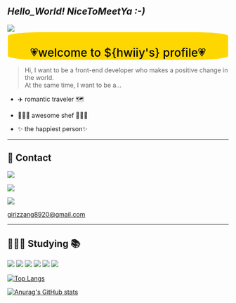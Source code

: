 
## _Hello_World! NiceToMeetYa :-)_


<img src="https://i.ibb.co/g66GTvX/welcome-Memoticon.png"> <span class="title" style="border:1px solid white; border-radius: 15%; background-color: gold; color: black; font-weight: 500; display:flex; text-align:center; justify-content:center; font-size:26px;" ><br>💗welcome to ${hwiiy's} profile💗<span>

</img>

>Hi, I want to be a front-end developer who makes a positive change in the world.<br>
At the same time, I want to be a...


- ✈️ romantic traveler 🗺

- 👩🏻‍🍳 awesome shef 👩🏻‍🍳

- ✨ the happiest person✨


---


## 📱 Contact 


<a href="https://velog.io/@hwiiy"><img src="https://img.shields.io/badge/Velog-3DDC84?style=flat-square&logo=Blogger&logoColor=white"/></a>


<a href="https://instagram.com/hwi__j0812"><img src="https://img.shields.io/badge/Instargram-E4405F?style=flat-square&logo=instagram&logoColor=white"/></a> 



<img src="https://img.shields.io/badge/Gmail-EA4335?style=flat-square&logo=gmail&logoColor=white" class="hover" /> <p class="text">girizzang8920@gmail.com</p>


---


## 👩🏻‍💻 Studying 📚


<img src="https://img.shields.io/badge/JavaScript-F7DF1E?style=flat-square&logo=javascript&logoColor=white"/> <img src="https://img.shields.io/badge/HTML5-E34F26?style=flat-square&logo=html5&logoColor=white"/> <img src="https://img.shields.io/badge/CSS3-1572B6?style=flat-square&logo=css3&logoColor=white"/> <img src="https://img.shields.io/badge/Python-3776AB?style=flat-square&logo=python&logoColor=white"/> <img src="https://img.shields.io/badge/C++-00599C?style=flat-square&logo=cplusplus&logoColor=white"/> <img src="https://img.shields.io/badge/React-61DAFB?style=flat-square&logo=react&logoColor=white"/>


[![Top Langs](https://github-readme-stats.vercel.app/api/top-langs/?username=hwiiy)](https://github.com/hwiiy/github-readme-stats)



[![Anurag's GitHub stats](https://github-readme-stats.vercel.app/api?username=hwiiy)](https://github.com/hwiiy/github-readme-stats)

